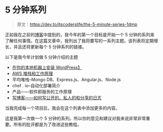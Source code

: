 # 5 分钟系列

> 原文：<https://dev.to/itscoderslife/the-5-minute-series-1dmp>

正如我在之前的[博客](https://itscoderslife.wordpress.com/2018/01/14/hola-2018)中提到的，我今年的第一个目标是开始一个 5 分钟的系列来了解任何事情。在这篇文章中，我列出了我将要写的一系列主题。该列表将定期增长，并且还将更新每个 5 分钟系列的链接。

以下是我今年计划做 5 分钟介绍的主题

*   [在你的本地机器上安装 WordPress】](https://itscoderslife.wordpress.com/2018/02/01/wordpress-on-local-machine/)
*   [AWS 堆栈和工作原理](https://itscoderslife.wordpress.com/2018/02/20/aws-in-5-minutes)
*   平均堆栈–Mongo DB、Express.js、Angular.js、Node.js
*   chef . io–自动化部署简介
*   产品——软件即服务的工作原理
*   [写博客——如何写公开的、私人的和分享的日志](https://itscoderslife.wordpress.com/2018/04/07/blogging-in-5-mins/)

当我完成每一个项目后，我会在这个列表中添加更多的内容。

这是我第一次做一个 5 分钟的系列。所以你的意见和建议对我来说非常非常重要。所有的批评都是为了改进这些教程。